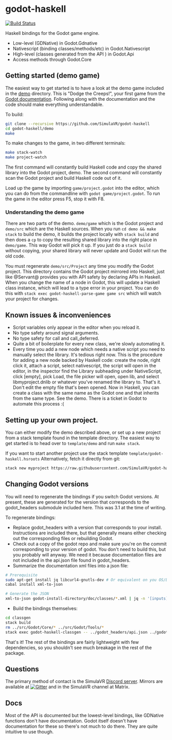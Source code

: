 # godot-haskell

[![Build Status](https://travis-ci.org/SimulaVR/godot-haskell.svg?branch=master)](https://travis-ci.org/SimulaVR/godot-haskell)

Haskell bindings for the Godot game engine.

* Low-level (GDNative) in Godot.Gdnative
* Nativescript (binding classes/methods/etc) in Godot.Nativescript
* High-level (classes generated from the API ) in Godot.Api
* Access methods through Godot.Core

## Getting started (demo game)

The easiest way to get started is to have a look at the demo game included in
the [demo](https://github.com/SimulaVR/godot-haskell/tree/master/demo)
directory. This is "Dodge the Creeps!", your first game from the [Godot
documentation](https://docs.godotengine.org/en/3.1/getting_started/step_by_step/your_first_game.html). Following
along with the documentation and the code should make everything understandable.

To build:
```bash
git clone --recursive https://github.com/SimulaVR/godot-haskell
cd godot-haskell/demo
make
```

To make changes to the game, in two different terminals:
```bash
make stack-watch
make project-watch
```

The first command will constantly build Haskell code and copy the shared library
into the Godot project, demo. The second command will constantly scan the Godot
project and build Haskell code out of it.

Load up the game by importing `game/project.godot` into the editor, which you
can do from the commandline with `godot game/project.godot`. To run the game in
the editor press F5, stop it with F8.

### Understanding the demo game

There are two parts of the demo. `demo/game` which is the Godot project and
`demo/src` which are the Haskell sources. When you run `cd demo && make stack`
to build the demo, it builds the project locally with `stack build` and then
does a `cp` to copy the resulting shared library into the right place in
`demo/game`. This way Godot will pick it up. If you just do a `stack build`
without copying, your shared library will never update and Godot will run the
old code.

You must regenerate `demo/src/Project` any time you modify the Godot
project. This directory contains the Godot project mirrored into Haskell, just
like @Servant@ provides you with API safety by declaring APIs in Haskell. When
you change the name of a node in Godot, this will update a Haskell class
instance, which will lead to a type error in your project. You can do this with
`stack exec godot-haskell-parse-game game src` which will watch your project for
changes.

## Known issues & inconveniences

* Script variables only appear in the editor when you reload it.
* No type safety around signal arguments.
* No type safety for call and call_deferred.
* Quite a bit of boilerplate for every new class, we're slowly automating it.
* Every time you add a new node which needs a native script you need to manually
  select the library. It's tedious right now. This is the procedure for adding a
  new node backed by Haskell code: create the node, right click it, attach a
  script, select nativescript, the script will open in the editor, in the
  inspector find the Library subheading under NativeScript, click [empty], pick
  Load, the file picker will open, open lib, and select libmyproject.dnlib or
  whatever you've renamed the library to. That's it. Don't edit the empty file
  that's been opened. Now in Haskell, you can create a class with the same name
  as the Godot one and that inherits from the same type. See the demo. There is
  a ticket in Godot to automate this process :(

## Setting up your own project.

You can either modify the demo described above, or set up a new project from a
stack template found in the template directory. The easiest way to get started
is to head over to `template/demo` and run `make stack`.

If you want to start another project use the stack template `template/godot-haskell.hsroots`
Alternatively, fetch it directly from git:

```bash
stack new myproject https://raw.githubusercontent.com/SimulaVR/godot-haskell/master/template/godot-haskell.hsfiles
```

## Changing Godot versions

You will need to regenerate the bindings if you switch Godot versions. At
present, these are generated for the version that corresponds to the
godot_headers submodule included here. This was 3.1 at the time of writing.

To regenerate bindings:

* Replace godot_headers with a version that corresponds to your
  install. Instructions are included there, but that generally means either
  checking out the corresponding files or rebuilding Godot.
* Check out a copy of the godot repo and make sure you're on the commit
  corresponding to your version of godot. You don't need to build this, but you
  probably will anyway. We need it because documentation files are not included
  in the api.json file found in godot_headers.
* Summarize the documentation xml files into a json file:

```bash
# Prerequisite
sudo apt-get install jq libcurl4-gnutls-dev # Or equivalent on you OS/Distro
cabal install xml-to-json

# Generate the JSON
xml-to-json godot-install-directory/doc/classes/*.xml | jq -n '[inputs]' &> godot_doc_classes.json
```

* Build the bindings themselves:

```bash
cd classgen
stack build
rm ../src/Godot/Core/* ../src/Godot/Tools/*
stack exec godot-haskell-classgen -- ../godot_headers/api.json ../godot_doc_classes.json ../
```

That's it! The rest of the bindings are fairly lightweight with few
dependencies, so you shouldn't see much breakage in the rest of the package.

## Questions

The primary method of contact is the SimulaVR [Discord server](https://discord.gg/V2NgzZt).
Mirrors are available at [![Gitter](https://badges.gitter.im/SimulaVR/Simula.svg)](https://gitter.im/SimulaVR/Simula?utm_source=badge&utm_medium=badge&utm_campaign=pr-badge) and in the SimulaVR channel at Matrix.

## Docs

Most of the API is documented but the lowest-level bindings, like GDNative
functions don't have documentation. Godot itself doesn't have documentation for
these so there's not much to do there. They are quite intuitive to use though.
